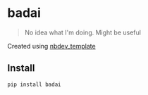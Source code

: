 # badai
> No idea what I'm doing. Might be useful


Created using [nbdev_template](https://github.com/fastai/nbdev_template)

## Install

`pip install badai`
